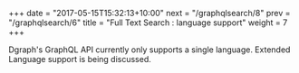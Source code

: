 +++
date = "2017-05-15T15:32:13+10:00"
next = "/graphqlsearch/8"
prev = "/graphqlsearch/6"
title = "Full Text Search : language support"
weight = 7
+++

Dgraph's GraphQL API currently only supports a single language. Extended
Language support is being discussed.
